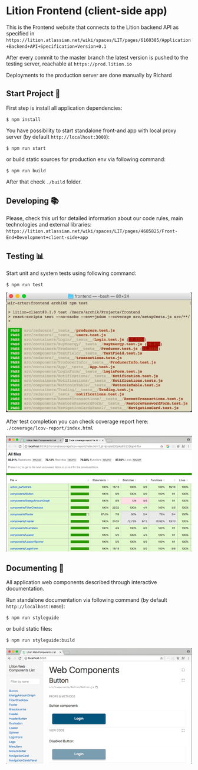 # Lition Frontend (client-side app)

This is the Frontend website that connects to the Lition backend API as specified in `https://lition.atlassian.net/wiki/spaces/LIT/pages/6160385/Application+Backend+API+Specification+Version+0.1`

After every commit to the master branch the latest version is pushed to the testing server, reachable at `https://prod.lition.io`

Deployments to the production server are done manually by Richard

## Start Project :rocket:

First step is install all application dependencies:
```
$ npm install
```

You have possibility to start standalone front-and app with local proxy server (by default `http://localhost:3000`):
```
$ npm run start
```
or build static sources for production env via following command:
```
$ npm run build
```

After that check `./build` folder.

## Developing :books:

Please, check this url for detailed information about our code rules, main technologies and external libraries: 
`https://lition.atlassian.net/wiki/spaces/LIT/pages/4685825/Front-End+Development+client-side+app`

## Testing :bar_chart:

Start unit and system tests using following command:
```
$ npm run test
```

![Tests Screen](./media/tests.jpg)

After test completion you can check coverage report here: `./coverage/lcov-report/index.html`

![Coverage Screen](./media/coverage.jpg)

## Documenting :art:

All application web components described through interactive documentation.

Run standalone documentation via following command (by default `http://localhost:6060`):
```
$ npm run styleguide
``` 

or build static files: 
```
$ npm run styleguide:build
``` 

![Docs Screen](./media/docs.jpg)

